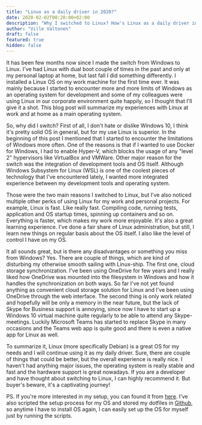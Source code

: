 ```yaml
---
title: "Linux as a daily driver in 2020?"
date: 2020-02-02T00:20:00+02:00
description: "Why I switched to Linux? How's Linux as a daily driver in 2020? Do I miss something from Windows? A short summary of my experiences with Linux as my daily driver."
author: "Ville Valtonen"
draft: false
featured: true
hidden: false
---
```


It has been few months now since I made the switch from Windows to Linux. I've had Linux with dual boot couple of times in the past and only at my personal laptop at home, but last fall I did something differently. I installed a Linux OS on my work machine for the first time ever. It was mainly because I started to encounter more and more limits of Windows as an operating system for development and some of my colleagues were using Linux in our corporate environment quite happily, so I thought that I'll give it a shot. This blog post will summarize my experiences with Linux at work and at home as a main operating system.

So, why did I switch? First of all, I don't hate or dislike Windows 10, I think it's pretty solid OS in general, but for my use Linux is superior. In the beginning of this post I mentioned that I started to encounter the limitations of Windows more often. One of the reasons is that if I wanted to use Docker for Windows, I had to enable Hyper-V, which blocks the usage of any "level 2" hypervisors like VirtualBox and VMWare. Other major reason for the switch was the integration of development tools and OS itself. Although Windows Subsystem for Linux (WSL) is one of the coolest pieces of technology that I've encountered lately, I wanted more integrated experience between my development tools and operating system.

Those were the two main reasons I switched to Linux, but I've also noticed multiple other perks of using Linux for my work and personal projects. For example, Linux is fast. Like really fast. Compiling code, running tests, application and OS startup times, spinning up containers and so on. Everything is faster, which makes my work more enjoyable. It's also a great learning experience. I've done a fair share of Linux administration, but still, I learn new things on regular basis about the OS itself. I also like the level of control I have on my OS.

It all sounds great, but is there any disadvantages or something you miss from Windows? Yes. There are couple of things, which are kind of disturbing my otherwise smooth sailing with Linux-ship. The first one, cloud storage synchronization. I've been using OneDrive for few years and I really liked how OneDrive was mounted into the filesystem in Windows and how it handles the synchronization on both ways. So far I've not yet found anything as convenient cloud storage solution for Linux and I've been using OneDrive through the web interface. The second thing is only work related and hopefully will be only a memory in the near future, but the lack of Skype for Business support is annoying, since now I have to start up a Windows 10 virtual machine quite regularly to be able to attend any Skype-meetings. Luckily Microsoft Teams has started to replace Skype in many occasions and the Teams web app is quite good and there is even a native app for Linux as well.

To summarize it, Linux (more specifically Debian) is a great OS for my needs and I will continue using it as my daily driver. Sure, there are couple of things that could be better, but the overall experience is really nice. I haven't had anything major issues, the operating system is really stable and fast and the hardware support is great nowadays. If you are a developer and have thought about switching to Linux, I can highly recommend it. But buyer's beware, it's a captivating journey!

PS. If you're more interested in my setup, you can found it from [here](https://vvaltonen.com/post/gear). I've also scripted the setup process for my OS and stored my dotfiles in [Github](https://github.com/villeval/dotfiles), so anytime I have to install OS again, I can easily set up the OS for myself just by running the scripts.